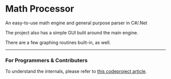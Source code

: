 Math Processor
==============

An easy-to-use math engine and general purpose parser in C#/.Net

The project also has a simple GUI bulit around the main engine. 

There are a few graphing routines built-in, as well. 

<hr/>
<h3>For Programmers & Contributers</h3>

To understand the internals, please refer to <a href="http://www.codeproject.com/Articles/500327/Building-a-General-Purpose-Interpreter-Math-Engine">this codeproject article</a>.
